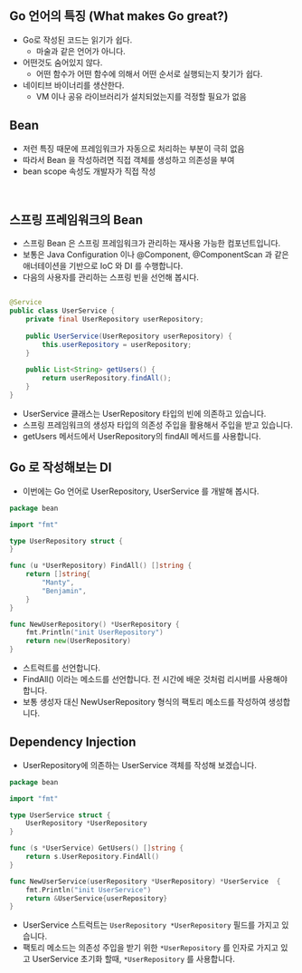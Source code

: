 ## Go 언어의 특징 (What makes Go great?)
* Go로 작성된 코드는 읽기가 쉽다.
  * 마술과 같은 언어가 아니다.
* 어떤것도 숨어있지 않다.
  * 어떤 함수가 어떤 함수에 의해서 어떤 순서로 실행되는지 찾기가 쉽다.
* 네이티브 바이너리를 생산한다.
  * VM 이나 공유 라이브러리가 설치되었는지를 걱정할 필요가 없음

## Bean
* 저런 특징 때문에 프레임워크가 자동으로 처리하는 부분이 극히 없음
* 따라서 Bean 을 작성하려면 직접 객체를 생성하고 의존성을 부여
* bean scope 속성도 개발자가 직접 작성
<br />

## 스프링 프레임워크의 Bean
* 스프링 Bean 은 스프링 프레임워크가 관리하는 재사용 가능한 컴포넌트입니다. 
* 보통은 Java Configuration 이나 @Component, @ComponentScan 과 같은 애너테이션을 기반으로 IoC 와 DI 를 수행합니다.
* 다음의 사용자를 관리하는 스프링 빈을 선언해 봅시다. 
```java

@Service
public class UserService {
    private final UserRepository userRepository;
    
    public UserService(UserRepository userRepository) {
        this.userRepository = userRepository;
    }
    
    public List<String> getUsers() {
        return userRepository.findAll();
    }
} 
```
* UserService 클래스는 UserRepository 타입의 빈에 의존하고 있습니다. 
* 스프링 프레임워크의 생성자 타입의 의존성 주입을 활용해서 주입을 받고 있습니다. 
* getUsers 메서드에서 UserRepository의 findAll 메서드를 사용합니다.

## Go 로 작성해보는 DI
* 이번에는 Go 언어로 UserRepository, UserService 를 개발해 봅시다. 

```go
package bean

import "fmt"

type UserRepository struct {
}

func (u *UserRepository) FindAll() []string {
	return []string{
		"Manty",
		"Benjamin",
	}
}

func NewUserRepository() *UserRepository {
	fmt.Println("init UserRepository")
	return new(UserRepository)
}

```

* 스트럭트를 선언합니다. 
* FindAll() 이라는 메소드를 선언합니다. 전 시간에 배운 것처럼 리시버를 사용해야 합니다. 
* 보통 생성자 대신 NewUserRepository 형식의 팩토리 메소드를 작성하여 생성합니다.

## Dependency Injection
* UserRepository에 의존하는 UserService 객체를 작성해 보겠습니다. 
```go
package bean

import "fmt"

type UserService struct {
	UserRepository *UserRepository
}

func (s *UserService) GetUsers() []string {
	return s.UserRepository.FindAll()
}

func NewUserService(userRepository *UserRepository) *UserService  {
	fmt.Println("init UserService")
	return &UserService{userRepository}
}
```

* UserService 스트럭트는 `UserRepository *UserRepository` 필드를 가지고 있습니다. 
* 팩토리 메소드는 의존성 주입을 받기 위한 `*UserRepository` 를 인자로 가지고 있고 UserService 초기화 할때, `*UserRepository` 를 사용합니다.


